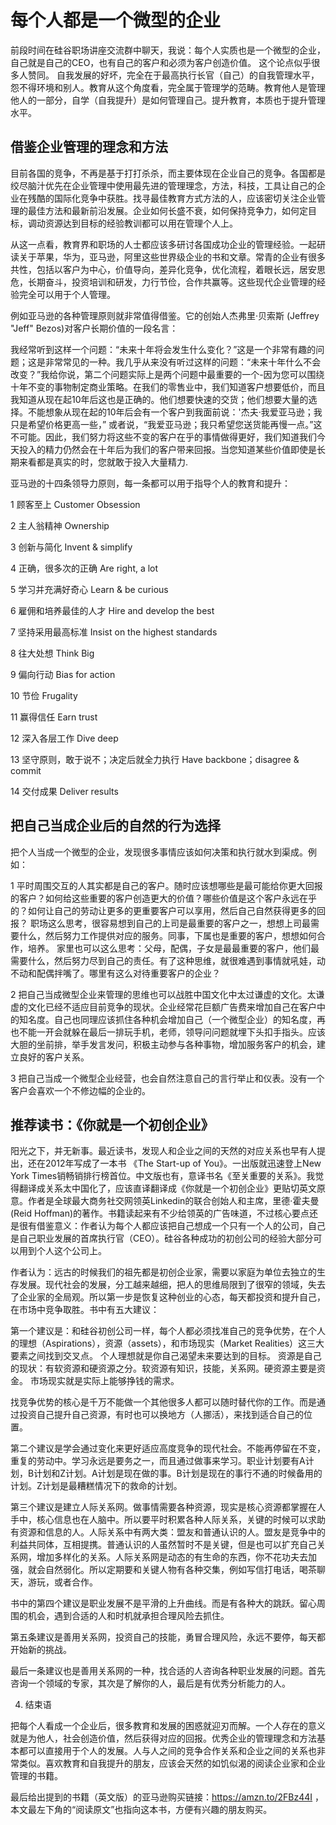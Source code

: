 # 每个人都是一个微型的企业

前段时间在硅谷职场讲座交流群中聊天，我说：每个人实质也是一个微型的企业，自己就是自己的CEO，也有自己的客户和必须为客户创造价值。 这个论点似乎很多人赞同。 自我发展的好坏，完全在于最高执行长官（自己）的自我管理水平，怨不得环境和别人。教育从这个角度看，完全属于管理学的范畴。教育他人是管理他人的一部分，自学（自我提升）是如何管理自己。提升教育，本质也于提升管理水平。

## 借鉴企业管理的理念和方法

目前各国的竞争，不再是基于打打杀杀，而主要体现在企业自己的竞争。各国都是绞尽脑汁优先在企业管理中使用最先进的管理理念，方法，科技，工具让自己的企业在残酷的国际化竞争中获胜。找寻最佳教育方式方法的人，应该密切关注企业管理的最佳方法和最新前沿发展。企业如何长盛不衰，如何保持竞争力，如何定目标，调动资源达到目标的经验教训都可以用在管理个人上。


从这一点看，教育界和职场的人士都应该多研讨各国成功企业的管理经验。一起研读关于苹果，华为，亚马逊，阿里这些世界级企业的书和文章。常青的企业有很多共性，包括以客户为中心，价值导向，差异化竞争，优化流程，着眼长远，居安思危，长期奋斗，投资培训和研发，力行节俭，合作共赢等。这些现代企业管理的经验完全可以用于个人管理。


例如亚马逊的各种管理原则就非常值得借鉴。它的创始人杰弗里·贝索斯 (Jeffrey "Jeff" Bezos)对客户长期价值的一段名言：

我经常听到这样一个问题：“未来十年将会发生什么变化？”这是一个非常有趣的问题；这是非常常见的一种。我几乎从来没有听过这样的问题：“未来十年什么不会改变？”我给你说，第二个问题实际上是两个问题中最重要的一个-因为您可以围绕十年不变的事物制定商业策略。在我们的零售业中，我们知道客户想要低价，而且我知道从现在起10年后这也是正确的。他们想要快速的交货；他们想要大量的选择。不能想象从现在起的10年后会有一个客户到我面前说：'杰夫·我爱亚马逊；我只是希望价格更高一些，” 或者说，“我爱亚马逊；我只希望您送货能再慢一点。”这不可能。因此，我们努力将这些不变的客户在乎的事情做得更好，我们知道我们今天投入的精力仍然会在十年后为我们的客户带来回报。当您知道某些价值即使是长期来看都是真实的时，您就敢于投入大量精力.


亚马逊的十四条领导力原则，每一条都可以用于指导个人的教育和提升：

1 顾客至上 Customer Obsession

2 主人翁精神 Ownership

3 创新与简化 Invent & simplify

4 正确，很多次的正确 Are right, a lot

5 学习并充满好奇心 Learn & be curious

6 雇佣和培养最佳的人才 Hire and develop the best

7 坚持采用最高标准 Insist on the highest standards

8 往大处想  Think Big

9 偏向行动 Bias for action

10 节俭 Frugality

11 赢得信任 Earn trust

12 深入各层工作 Dive deep

13 坚守原则，敢于说不；决定后就全力执行 Have backbone；disagree & commit

14 交付成果 Deliver results


## 把自己当成企业后的自然的行为选择

把个人当成一个微型的企业，发现很多事情应该如何决策和执行就水到渠成。例如：

1 平时周围交互的人其实都是自己的客户。随时应该想哪些是最可能给你更大回报的客户？如何给这些重要的客户创造更大的价值？哪些价值是这个客户永远在乎的？如何让自己的劳动让更多的更重要客户可以享用，然后自己自然获得更多的回报？
职场这么思考，很容易想到自己的上司是最重要的客户之一，想想上司最需要什么，然后努力工作提供对应的服务。同事，下属也是重要的客户，想想如何合作，培养。
家里也可以这么思考：父母，配偶，子女是最最重要的客户，他们最需要什么，然后努力尽到自己的责任。有了这种思维，就很难遇到事情就吼娃，动不动和配偶拌嘴了。哪里有这么对待重要客户的企业？

2 把自己当成微型企业来管理的思维也可以战胜中国文化中太过谦虚的文化。太谦虚的文化已经不适应目前竞争的现状。企业经常花巨额广告费来增加自己在客户中的知名度。自己也同理应该抓住各种机会增加自己（一个微型企业）的知名度，再也不能一开会就躲在最后一排玩手机，老师，领导问问题就埋下头扣手指头。应该大胆的坐前排，举手发言发问，积极主动参与各种事物，增加服务客户的机会，建立良好的客户关系。

3 把自己当成一个微型企业经营，也会自然注意自己的言行举止和仪表。没有一个客户会喜欢一个不修边幅的企业的。


## 推荐读书：《你就是一个初创企业》

阳光之下，并无新事。最近读书，发现人和企业之间的天然的对应关系也早有人提出，还在2012年写成了一本书 《The Start-up of You》。一出版就迅速登上New York Times销畅销排行榜首位。中文版也有，意译书名《至关重要的关系》。我觉得翻译成关系太中国化了，应该直译翻译成《你就是一个初创企业》更贴切英文原意。作者是全球最大商务社交网领英Linkedin的联合创始人和主席，里德·霍夫曼 (Reid Hoffman)的著作。书籍读起来有不少给领英的广告味道，不过核心要点还是很有借鉴意义：作者认为每个人都应该把自己想成一个只有一个人的公司，自己是自己职业发展的首席执行官（CEO）。硅谷各种成功的初创公司的经验大部分可以用到个人这个公司上。

作者认为：远古的时候我们的祖先都是初创企业家，需要以家庭为单位去独立的生存发展。现代社会的发展，分工越来越细，把人的思维局限到了很窄的领域，失去了企业家的全局观。所以第一步是恢复这种创业的心态，每天都投资和提升自己，在市场中竞争取胜。书中有五大建议：

第一个建议是：和硅谷初创公司一样，每个人都必须找准自己的竞争优势，在个人的理想（Aspirations），资源（assets），和市场现实（Market Realities）这三大要素之间找到交叉点。
个人理想就是你自己渴望未来要达到的目标。
资源是自己的现状：有软资源和硬资源之分。软资源有知识，技能，关系网。硬资源主要是资金。
市场现实就是实际上能够挣钱的需求。


找竞争优势的核心是千万不能做一个其他很多人都可以随时替代你的工作。而是通过投资自己提升自己资源，有时也可以换地方（人挪活），来找到适合自己的位置。


第二个建议是学会通过变化来更好适应高度竞争的现代社会。不能再停留在不变，重复的劳动中。学习永远是要务之一，而且通过做事来学习。职业计划要有A计划，B计划和Z计划。A计划是现在做的事。B计划是现在的事行不通的时候备用的计划。Z计划是最糟糕情况下的救命的计划。




第三个建议是建立人际关系网。做事情需要各种资源，现实是核心资源都掌握在人手中，核心信息也在人脑中。所以要平时积累各种人际关系，关键的时候可以求助有资源和信息的人。人际关系中有两大类：盟友和普通认识的人。盟友是竞争中的利益共同体，互相提携。普通认识的人虽然暂时不是关键，但是也可以扩充自己关系网，增加多样化的关系。人际关系网是动态的有生命的东西，你不花功夫去加强，就会自然弱化。所以定期要和关键人物有各种交集，例如写信打电话，喝茶聊天，游玩，或者合作。


书中的第四个建议是职业发展不是平滑的上升曲线。而是有各种大的跳跃。留心周围的机会，遇到合适的人和时机就承担合理风险去抓住。


第五条建议是善用关系网，投资自己的技能，勇冒合理风险，永远不要停，每天都开始新的挑战。


最后一条建议也是善用关系网的一种，找合适的人咨询各种职业发展的问题。首先咨询一个领域的专家，其次是了解你的人，最后是有优秀分析能力的人。



4. 结束语



把每个人看成一个企业后，很多教育和发展的困惑就迎刃而解。一个人存在的意义就是为他人，社会创造价值，然后获得对应的回报。优秀企业的管理理念和方法基本都可以直接用于个人的发展。人与人之间的竞争合作关系和企业之间的关系也非常类似。喜欢教育和自我提升的朋友，应该会天然的如饥似渴的阅读企业家和企业管理的书籍。
​

最后给出提到的书籍（英文版）的亚马逊购买链接：https://amzn.to/2FBz44I ，本文最左下角的“阅读原文”也指向这本书，方便有兴趣的朋友购买。